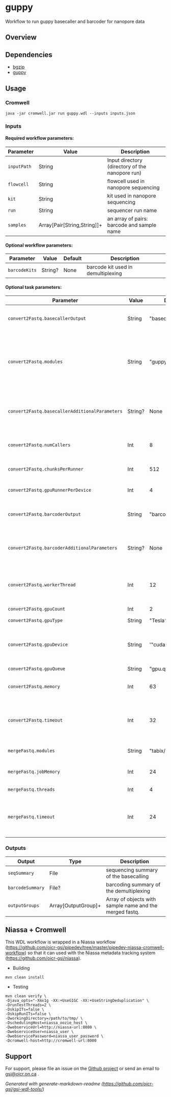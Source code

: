 # guppy

Workflow to run guppy basecaller and barcoder for nanopore data

## Overview

## Dependencies

* [bgzip](http://www.htslib.org/doc/bgzip.html)
* [guppy](https://nanoporetech.com)


## Usage

### Cromwell
```
java -jar cromwell.jar run guppy.wdl --inputs inputs.json
```

### Inputs

#### Required workflow parameters:
Parameter|Value|Description
---|---|---
`inputPath`|String|Input directory (directory of the nanopore run)
`flowcell`|String|flowcell used in nanopore sequencing
`kit`|String|kit used in nanopore sequencing
`run`|String|sequencer run name
`samples`|Array[Pair[String,String]]+|an array of pairs: barcode and sample name


#### Optional workflow parameters:
Parameter|Value|Default|Description
---|---|---|---
`barcodeKits`|String?|None|barcode kit used in demultiplexing


#### Optional task parameters:
Parameter|Value|Default|Description
---|---|---|---
`convert2Fastq.basecallerOutput`|String|"basecaller_output"|Path to save the guppy basecaller output
`convert2Fastq.modules`|String|"guppy/4.0.14"|Environment module names and version to load (space separated) before command execution.
`convert2Fastq.basecallerAdditionalParameters`|String?|None|Additional parameters to be added to the guppy basecaller command
`convert2Fastq.numCallers`|Int|8|Number of parallel basecallers to create.
`convert2Fastq.chunksPerRunner`|Int|512|Maximum chunks per runner.
`convert2Fastq.gpuRunnerPerDevice`|Int|4|Number of gpu runner per device.
`convert2Fastq.barcoderOutput`|String|"barcoder_output"|Path to save the guppy barcoder output
`convert2Fastq.barcoderAdditionalParameters`|String?|None|Additional parameters to be added to the guppy barcoder command
`convert2Fastq.workerThread`|Int|12|Number of worker threads for guppy barcoder.
`convert2Fastq.gpuCount`|Int|2|Number of gpu count.
`convert2Fastq.gpuType`|String|"Tesla*"|gpu type.
`convert2Fastq.gpuDevice`|String|'"cuda:0 cuda:1"'|Specify basecalling device: 'auto', or 'cuda:<device_id>'.
`convert2Fastq.gpuQueue`|String|"gpu.q"|gpu queue.
`convert2Fastq.memory`|Int|63|Memory (in GB) allocated for job.
`convert2Fastq.timeout`|Int|32|Maximum amount of time (in hours) the task can run for.
`mergeFastq.modules`|String|"tabix/0.2.6"|Required environment modules.
`mergeFastq.jobMemory`|Int|24|Memory allocated to job (in GB).
`mergeFastq.threads`|Int|4|Requested CPU threads.
`mergeFastq.timeout`|Int|24|Maximum amount of time (in hours) the task can run for.


### Outputs

Output | Type | Description
---|---|---
`seqSummary`|File|sequencing summary of the basecalling
`barcodeSummary`|File?|barcoding summary of the demultiplexing
`outputGroups`|Array[OutputGroup]+|Array of objects with sample name and the merged fastq.


## Niassa + Cromwell

This WDL workflow is wrapped in a Niassa workflow (https://github.com/oicr-gsi/pipedev/tree/master/pipedev-niassa-cromwell-workflow) so that it can used with the Niassa metadata tracking system (https://github.com/oicr-gsi/niassa).

* Building
```
mvn clean install
```

* Testing
```
mvn clean verify \
-Djava_opts="-Xmx1g -XX:+UseG1GC -XX:+UseStringDeduplication" \
-DrunTestThreads=2 \
-DskipITs=false \
-DskipRunITs=false \
-DworkingDirectory=/path/to/tmp/ \
-DschedulingHost=niassa_oozie_host \
-DwebserviceUrl=http://niassa-url:8080 \
-DwebserviceUser=niassa_user \
-DwebservicePassword=niassa_user_password \
-Dcromwell-host=http://cromwell-url:8000
```

## Support

For support, please file an issue on the [Github project](https://github.com/oicr-gsi) or send an email to gsi@oicr.on.ca .

_Generated with generate-markdown-readme (https://github.com/oicr-gsi/gsi-wdl-tools/)_
